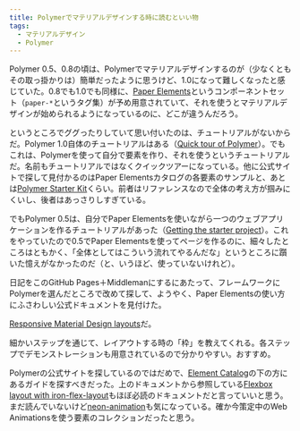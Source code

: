 ```yaml
---
title: Polymerでマテリアルデザインする時に読むといい物
tags:
  - マテリアルデザイン
  - Polymer
---
```


Polymer 0.5、0.8の頃は、Polymerでマテリアルデザインするのが（少なくともその取っ掛かりは）簡単だったように思うけど、1.0になって難しくなったと感じていた。0.8でも1.0でも同様に、[Paper Elements][]というコンポーネントセット（`paper-*`というタグ集）が予め用意されていて、それを使うとマテリアルデザインが始められるようになっているのに、どこが違うんだろう。

というところでググったりしていて思い付いたのは、チュートリアルがないからだ。Polymer 1.0自体のチュートリアルはある（[Quick tour of Polymer][]）。でもこれは、Polymerを使って自分で要素を作り、それを使うというチュートリアルだ。名前もチュートリアルではなくクイックツアーになっている。他に公式サイトで探して見付かるのはPaper Elementsカタログの各要素のサンプルと、あとは[Polymer Starter Kit][]くらい。前者はリファレンスなので全体の考え方が掴みにくいし、後者はあっさりしすぎている。

でもPolymer 0.5は、自分でPaper Elementsを使いながら一つのウェブアプリケーションを作るチュートリアルがあった（[Getting the starter project][]）。これをやっていたので0.5でPaper Elementsを使ってページを作るのに、細々したところはともかく、「全体としてはこういう流れてやるんだな」というところに躓いた憶えがなかったのだ（と、いうほど、使っていないけれど）。

日記をこのGitHub Pages＋Middlemanにするにあたって、フレームワークにPolymerを選んだところで改めて探して、ようやく、Paper Elementsの使い方にふさわしい公式ドキュメントを見付けた。

[Responsive Material Design layouts][]だ。

細かいステップを通じて、レイアウトする時の「枠」を教えてくれる。各ステップでデモンストレーションも用意されているので分かりやすい。おすすめ。

Polymerの公式サイトを探しているのではだめで、[Element Catalog][]の下の方にあるガイドを探すべきだった。上のドキュメントから参照している[Flexbox layout with iron-flex-layout][]もほぼ必読のドキュメントだと言っていいと思う。まだ読んでいないけど[neon-animation][]も気になっている。確か今策定中のWeb Animationsを使う要素のコレクションだったと思う。

[Paper Elements]: https://elements.polymer-project.org/browse?package=paper-elements
[Quick tour of Polymer]: https://www.polymer-project.org/1.0/docs/start/quick-tour.html
[Polymer Starter Kit]: https://developers.google.com/web/tools/polymer-starter-kit/
[Getting the starter project]: https://www.polymer-project.org/0.5/docs/start/tutorial/intro.html
[Responsive Material Design layouts]: https://elements.polymer-project.org/guides/responsive-material-design-layouts
[Element Catalog]: https://elements.polymer-project.org
[Flexbox layout with iron-flex-layout]: https://elements.polymer-project.org/guides/flex-layout
[neon-animation]: https://elements.polymer-project.org/guides/using-neon-animations
